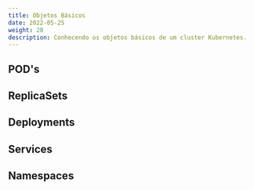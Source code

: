 ```yaml
---
title: Objetos Básicos
date: 2022-05-25
weight: 20
description: Conhecendo os objetos básicos de um cluster Kubernetes.
---
```


## POD's

## ReplicaSets

## Deployments

## Services

## Namespaces
